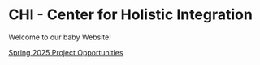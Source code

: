 # CHI - Center for Holistic Integration
Welcome to our baby Website!

[Spring 2025 Project Opportunities](https://chi-citytech.github.io/Spring_2025_Project_Opportunities)
